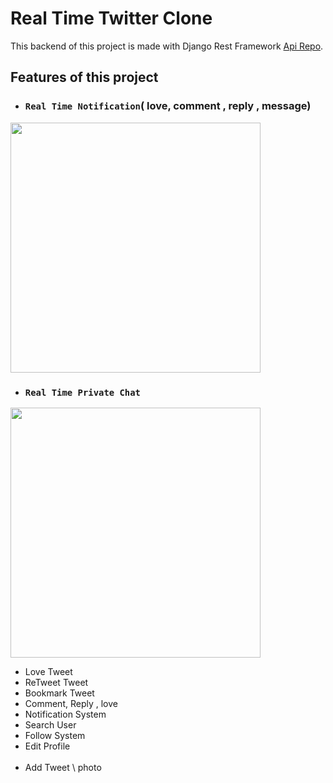 # Real Time Twitter Clone 

This backend of this project is made with Django Rest Framework [Api Repo](https://github.com/learningnoobi/twitter-api).


## Features of this project

- ### `Real Time Notification`( love, comment , reply , message)
<img src="https://user-images.githubusercontent.com/64244098/136682695-2ea5116c-7393-42ec-847d-364d77b6c2df.gif" height="400" /> </br>
- ### `Real Time Private Chat`
<img src="https://user-images.githubusercontent.com/64244098/136682756-71ff89b5-f470-48bb-a786-2d28aad42ba8.gif" height="400" /></br>
- Love Tweet </br>
- ReTweet Tweet</br>
- Bookmark Tweet</br>
- Comment, Reply , love</br>
- Notification System</br>
- Search User</br>
- Follow System</br>
- Edit Profile</br></br>
- Add Tweet \ photo</br>


